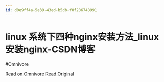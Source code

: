 ```yaml
---
id: d0e9ff4a-5e39-43ed-b5db-f0f286748991
---
```


# linux 系统下四种nginx安装方法_linux安装nginx-CSDN博客
#Omnivore

[Read on Omnivore](https://omnivore.app/me/linux-nginx-linux-nginx-csdn-18f7f7e5942)
[Read Original](https://blog.csdn.net/shallow72/article/details/123878716)

